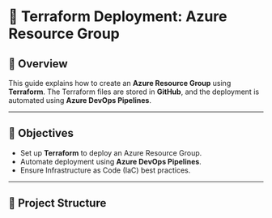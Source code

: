 # 📌 Terraform Deployment: Azure Resource Group  

## 📝 Overview  
This guide explains how to create an **Azure Resource Group** using **Terraform**. The Terraform files are stored in **GitHub**, and the deployment is automated using **Azure DevOps Pipelines**.

---

## 🎯 Objectives  
- Set up **Terraform** to deploy an Azure Resource Group.  
- Automate deployment using **Azure DevOps Pipelines**.  
- Ensure Infrastructure as Code (IaC) best practices.

---

## 📂 Project Structure  

